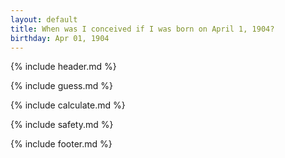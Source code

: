 ```yaml
---
layout: default
title: When was I conceived if I was born on April 1, 1904?
birthday: Apr 01, 1904
---
```


{% include header.md %}

{% include guess.md %}

{% include calculate.md %}

{% include safety.md %}

{% include footer.md %}



